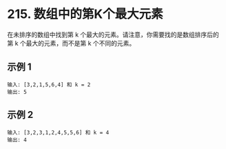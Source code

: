 # 215. 数组中的第K个最大元素

在未排序的数组中找到第 k 个最大的元素。请注意，你需要找的是数组排序后的第 k 个最大的元素，而不是第 k 个不同的元素。

## 示例 1

```
输入: [3,2,1,5,6,4] 和 k = 2
输出: 5
```

## 示例 2

```
输入: [3,2,3,1,2,4,5,5,6] 和 k = 4
输出: 4
```
